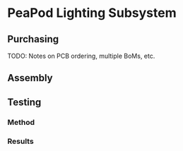 # PeaPod Lighting Subsystem

## Purchasing

TODO: Notes on PCB ordering, multiple BoMs, etc.

## Assembly

## Testing

### Method

### Results